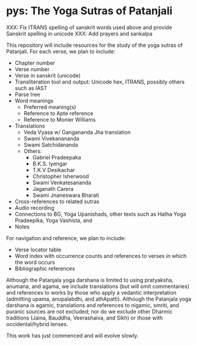# pys: The Yoga Sutras of Patanjali

XXX: Fix ITRANS spelling of sanskrit words used above and provide Sanskrit spelling in unicode
XXX: Add prayers and sankalpa

This repository will include resources for the study of the yoga sutras of Patanjali. For each verse, we plan to include:
  * Chapter number 
  * Verse number
  * Verse in sanskrit (unicode)
  * Transliteration tool and output: Unicode hex, ITRANS, possibly others such as IAST 
  * Parse tree
  * Word meanings
     * Preferred meaning(s)
     * Reference to Apte reference
     * Reference to Monier Williams
  * Translations
     * Veda  Vyasa w/ Gangananda Jha translation
     * Swami Vivekanananda
     * Swami Satchidananda
     * Others:
        * Gabriel Pradeepaka
        * B.K.S. Iyengar
        * T.K.V Desikachar
        * Christopher Isherwood
        * Swami Venkatesananda
        * Jaganath Carera
        * Swami Jnaneswara Bharati 
  * Cross-references to related sutras
  * Audio recording
  * Connections to BG, Yoga Upanishads, other texts such as Hatha Yoga Pradeepika, Yoga Vashista, and 
  * Notes

For navigation and reference, we plan to include: 
  * Verse locator table
  * Word index with occurrence counts and references to verses in which the word occurs
  * Bibliographic references

Although the Patanjala yoga darshana is limited to using pratyaksha, anumana, and agama, we include translations (but will omit commentaries) and references to works by those who apply a vedantic interpretation (admitting upama, anupalabdhi, and athApatti). Although the Patanjala yoga darshana is agamic, translations and references to nigamic, smriti, and puranic sources are not excluded; nor do we exclude other Dharmic traditions (Jaina, Bauddha, Veerashaiva, and Sikh) or those with occidental/hybrid lenses.

This work has just commenced and will evolve slowly.

